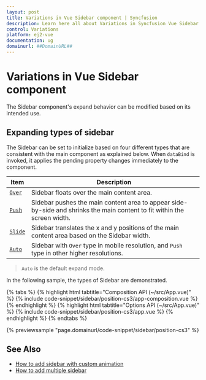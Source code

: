```yaml
---
layout: post
title: Variations in Vue Sidebar component | Syncfusion
description: Learn here all about Variations in Syncfusion Vue Sidebar component of Syncfusion Essential JS 2 and more.
control: Variations 
platform: ej2-vue
documentation: ug
domainurl: ##DomainURL##
---
```


# Variations in Vue Sidebar component

The Sidebar component's expand behavior can be modified based on its intended use.

## Expanding types of sidebar

The Sidebar can be set to initialize based on four different types that are consistent with the main component as explained below. When `dataBind` is invoked, it applies the pending property changes immediately to the component.

 | Item | Description |
|-----|-----|
| [`Over`](https://ej2.syncfusion.com/vue/documentation/api/sidebar/#type) | Sidebar floats over the main content area.|
| [`Push`](https://ej2.syncfusion.com/vue/documentation/api/sidebar/#type) | Sidebar pushes the main content area to appear side-by-side and shrinks the main content to fit within the screen width.|
| [`Slide`](https://ej2.syncfusion.com/vue/documentation/api/sidebar/#type) |Sidebar translates the x and y positions of the main content area based on the Sidebar width. |
| [`Auto`](https://ej2.syncfusion.com/vue/documentation/api/sidebar/#type) | Sidebar with `Over` type in mobile resolution, and `Push` type in other higher resolutions. |

> `Auto` is the default expand mode.

In the following sample, the types of Sidebar are demonstrated.

{% tabs %}
{% highlight html tabtitle="Composition API (~/src/App.vue)" %}
{% include code-snippet/sidebar/position-cs3/app-composition.vue %}
{% endhighlight %}
{% highlight html tabtitle="Options API (~/src/App.vue)" %}
{% include code-snippet/sidebar/position-cs3/app.vue %}
{% endhighlight %}
{% endtabs %}
        
{% previewsample "page.domainurl/code-snippet/sidebar/position-cs3" %}

## See Also

* [How to add sidebar with custom animation](./how-to/sidebar-with-variation-animation)
* [How to add multiple sidebar](./how-to/multiple-sidebar)
